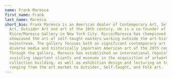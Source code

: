 ```yaml
---
name: Frank Maresca
first_name: Frank
last_name: Maresca
short_bio: Frank Maresca is an American dealer of Contemporary Art, Self-Taught
  Art, Outsider Art and art of the 20th century. He is a co-founder of
  Ricco/Maresca Gallery in New York City. Ricco/Maresca has championed and
  showcased the art of self-taught masters working outside the art-historical
  mainstream. The gallery focuses both on significant contemporary art in
  diverse media and historically important American art of the 20th century.
  Through the gallery, Maresca has established an international reputation for
  assisting important clients and museums in the acquisition of artworks and
  collection building, as well as exhibition design and lecturing on topics
  ranging from the art market to Outsider, Self-Taught, and Folk art.
---
```

